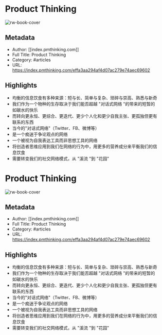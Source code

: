 # Product Thinking

![rw-book-cover](https://readwise-assets.s3.amazonaws.com/static/images/article1.be68295a7e40.png)

## Metadata
- Author: [[index.pmthinking.com]]
- Full Title: Product Thinking
- Category: #articles
- URL: https://index.pmthinking.com/effa3aa294af4d07ac279e74aec69602

## Highlights
- 均衡的信息饮食有多种来源：短与长、简单与复杂、琐碎与崇高、熟悉与新奇
- 我们作为一个物种的生存取决于我们能否超越 "对话式网络 "的带来的短暂的如碳水的快乐
- 而转向更永恒、更综合、更迭代、更少个人化和更少自我主张、更孤独但更有联系的东西
- 当今的"对话式网络"（Twitter、FB、微博等）
- 是一个痴迷于争论观点的网络
- 一个被视为自我表达工具而非思想工具的网络
- 将创造者思维应用到我们在网络的行为中，用更多的营养成分来平衡我们的信息饮食
- 需要转变我们的社交网络模式，从 "溪流 "到 "花园"
# Product Thinking

![rw-book-cover](https://readwise-assets.s3.amazonaws.com/static/images/article1.be68295a7e40.png)

## Metadata
- Author: [[index.pmthinking.com]]
- Full Title: Product Thinking
- Category: #articles
- URL: https://index.pmthinking.com/effa3aa294af4d07ac279e74aec69602

## Highlights
- 均衡的信息饮食有多种来源：短与长、简单与复杂、琐碎与崇高、熟悉与新奇
- 我们作为一个物种的生存取决于我们能否超越 "对话式网络 "的带来的短暂的如碳水的快乐
- 而转向更永恒、更综合、更迭代、更少个人化和更少自我主张、更孤独但更有联系的东西
- 当今的"对话式网络"（Twitter、FB、微博等）
- 是一个痴迷于争论观点的网络
- 一个被视为自我表达工具而非思想工具的网络
- 将创造者思维应用到我们在网络的行为中，用更多的营养成分来平衡我们的信息饮食
- 需要转变我们的社交网络模式，从 "溪流 "到 "花园"
